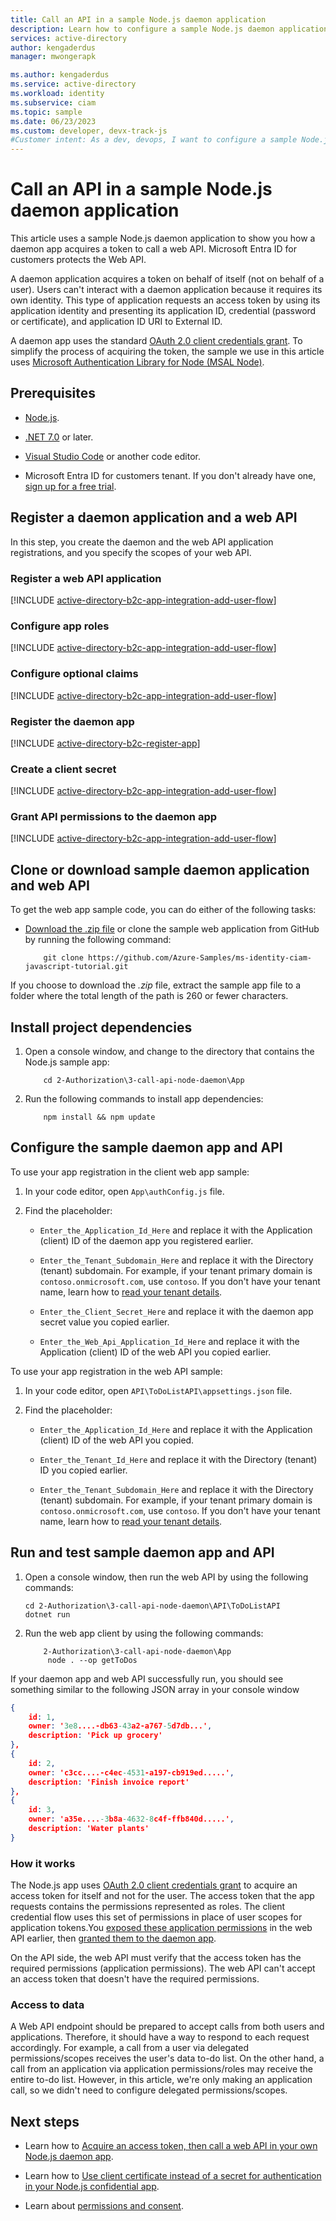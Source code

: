 ```yaml
---
title: Call an API in a sample Node.js daemon application
description: Learn how to configure a sample Node.js daemon application that calls an API protected Microsoft Entra ID for customers
services: active-directory
author: kengaderdus
manager: mwongerapk

ms.author: kengaderdus
ms.service: active-directory
ms.workload: identity
ms.subservice: ciam
ms.topic: sample
ms.date: 06/23/2023
ms.custom: developer, devx-track-js
#Customer intent: As a dev, devops, I want to configure a sample Node.js daemon application that calls an API protected by Microsoft Entra ID for customers tenant
---
```


# Call an API in a sample Node.js daemon application 

This article uses a sample Node.js daemon application to show you how a daemon app acquires a token to call a web API. Microsoft Entra ID for customers protects the Web API. 

A daemon application acquires a token on behalf of itself (not on behalf of a user). Users can't interact with a daemon application because it requires its own identity. This type of application requests an access token by using its application identity and presenting its application ID, credential (password or certificate), and application ID URI to External ID. 

A daemon app uses the standard [OAuth 2.0 client credentials grant](~/identity-platform/v2-oauth2-client-creds-grant-flow.md). To simplify the process of acquiring the token, the sample we use in this article uses [Microsoft Authentication Library for Node (MSAL Node)](https://github.com/AzureAD/microsoft-authentication-library-for-js/tree/dev/lib/msal-node).


## Prerequisites

- [Node.js](https://nodejs.org).

- [.NET 7.0](https://dotnet.microsoft.com/learn/dotnet/hello-world-tutorial/install) or later. 

- [Visual Studio Code](https://code.visualstudio.com/download) or another code editor.

- Microsoft Entra ID for customers tenant. If you don't already have one, <a href="https://aka.ms/ciam-free-trial?wt.mc_id=ciamcustomertenantfreetrial_linkclick_content_cnl" target="_blank">sign up for a free trial</a>.

## Register a daemon application and a web API

In this step, you create the daemon and the web API application registrations, and you specify the scopes of your web API.

### Register a web API application

[!INCLUDE [active-directory-b2c-app-integration-add-user-flow](./includes/register-app/register-api-app.md)]

### Configure app roles

[!INCLUDE [active-directory-b2c-app-integration-add-user-flow](./includes/register-app/add-app-role.md)]

### Configure optional claims

[!INCLUDE [active-directory-b2c-app-integration-add-user-flow](./includes/register-app/add-optional-claims-access.md)]

### Register the daemon app

[!INCLUDE [active-directory-b2c-register-app](./includes/register-app/register-client-app-common.md)]

### Create a client secret

[!INCLUDE [active-directory-b2c-app-integration-add-user-flow](./includes/register-app/add-app-client-secret.md)]

### Grant API permissions to the daemon app

[!INCLUDE [active-directory-b2c-app-integration-add-user-flow](./includes/register-app/grant-api-permissions-app-permissions.md)]

##  Clone or download sample daemon application and web API

To get the web app sample code, you can do either of the following tasks:

- [Download the .zip file](https://github.com/Azure-Samples/ms-identity-ciam-javascript-tutorial/archive/refs/heads/main.zip) or clone the sample web application from GitHub by running the following command:

    ```console
        git clone https://github.com/Azure-Samples/ms-identity-ciam-javascript-tutorial.git
    ```
If you choose to download the *.zip* file, extract the sample app file to a folder where the total length of the path is 260 or fewer characters.

##  Install project dependencies

1. Open a console window, and change to the directory that contains the Node.js sample app:

    ```console
        cd 2-Authorization\3-call-api-node-daemon\App
    ```
1. Run the following commands to install app dependencies:

    ```console
        npm install && npm update
    ```

## Configure the sample daemon app and API

To use your app registration in the client web app sample:

1. In your code editor, open `App\authConfig.js` file.

1. Find the placeholder:

    - `Enter_the_Application_Id_Here` and replace it with the Application (client) ID of the daemon app you registered earlier.
     
    - `Enter_the_Tenant_Subdomain_Here` and replace it with the Directory (tenant) subdomain. For example, if your tenant primary domain is `contoso.onmicrosoft.com`, use `contoso`. If you don't have your tenant name, learn how to [read your tenant details](how-to-create-customer-tenant-portal.md#get-the-customer-tenant-details). 
    
    - `Enter_the_Client_Secret_Here` and replace it with the daemon app secret value you copied earlier.
    
    - `Enter_the_Web_Api_Application_Id_Here` and replace it with the Application (client) ID of the web API you copied earlier.

To use your app registration in the web API sample: 

1. In your code editor, open `API\ToDoListAPI\appsettings.json` file.

1. Find the placeholder:
    
    - `Enter_the_Application_Id_Here` and replace it with the Application (client) ID of the web API you copied. 
    
    - `Enter_the_Tenant_Id_Here` and replace it with the Directory (tenant) ID you copied earlier.
    
    - `Enter_the_Tenant_Subdomain_Here` and replace it with the Directory (tenant) subdomain. For example, if your tenant primary domain is `contoso.onmicrosoft.com`, use `contoso`. If you don't have your tenant name, learn how to [read your tenant details](how-to-create-customer-tenant-portal.md#get-the-customer-tenant-details).

##  Run and test sample daemon app and API 

1. Open a console window, then run the web API by using the following commands:

    ```console
    cd 2-Authorization\3-call-api-node-daemon\API\ToDoListAPI
    dotnet run
    ``` 
1. Run the web app client by using the following commands:

    ```console
        2-Authorization\3-call-api-node-daemon\App
         node . --op getToDos
    ```

If your daemon app and web API successfully run, you should see something similar to the following JSON array in your console window

```json
{
    id: 1,
    owner: '3e8....-db63-43a2-a767-5d7db...',
    description: 'Pick up grocery'
},
{
    id: 2,
    owner: 'c3cc....-c4ec-4531-a197-cb919ed.....',
    description: 'Finish invoice report'
},
{
    id: 3,
    owner: 'a35e....-3b8a-4632-8c4f-ffb840d.....',
    description: 'Water plants'
}
```

### How it works

The Node.js app uses [OAuth 2.0 client credentials grant](~/identity-platform/v2-oauth2-client-creds-grant-flow.md) to acquire an access token for itself and not for the user. The access token that the app requests contains the permissions represented as roles. The client credential flow uses this set of permissions in place of user scopes for application tokens.You [exposed these application permissions](#configure-app-roles) in the web API earlier, then [granted them to the daemon app](#grant-api-permissions-to-the-daemon-app).

On the API side, the web API must verify that the access token has the required permissions (application permissions). The web API can't accept an access token that doesn't have the required permissions. 

### Access to data

A Web API endpoint should be prepared to accept calls from both users and applications. Therefore, it should have a way to respond to each request accordingly. For example, a call from a user via delegated permissions/scopes receives the user's data to-do list. On the other hand, a call from an application via application permissions/roles may receive the entire to-do list. However, in this article, we're only making an application call, so we didn't need to configure delegated permissions/scopes.

## Next steps

- Learn how to [Acquire an access token, then call a web API in your own Node.js daemon app](tutorial-daemon-node-call-api-prepare-tenant.md).

- Learn how to [Use client certificate instead of a secret for authentication in your Node.js confidential app](how-to-web-app-node-use-certificate.md).

- Learn about [permissions and consent](~/identity-platform/permissions-consent-overview.md).
